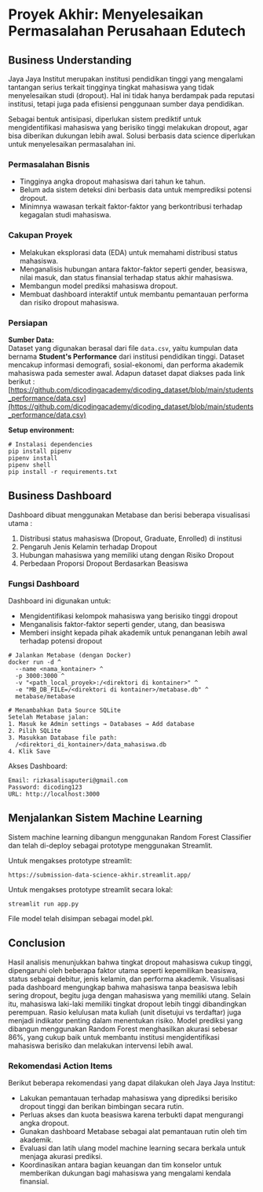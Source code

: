 # Proyek Akhir: Menyelesaikan Permasalahan Perusahaan Edutech

## Business Understanding

Jaya Jaya Institut merupakan institusi pendidikan tinggi yang mengalami tantangan serius terkait tingginya tingkat mahasiswa yang tidak menyelesaikan studi (dropout). Hal ini tidak hanya berdampak pada reputasi institusi, tetapi juga pada efisiensi penggunaan sumber daya pendidikan.

Sebagai bentuk antisipasi, diperlukan sistem prediktif untuk mengidentifikasi mahasiswa yang berisiko tinggi melakukan dropout, agar bisa diberikan dukungan lebih awal. Solusi berbasis data science diperlukan untuk menyelesaikan permasalahan ini.

### Permasalahan Bisnis

- Tingginya angka dropout mahasiswa dari tahun ke tahun.
- Belum ada sistem deteksi dini berbasis data untuk memprediksi potensi dropout.
- Minimnya wawasan terkait faktor-faktor yang berkontribusi terhadap kegagalan studi mahasiswa.

### Cakupan Proyek

- Melakukan eksplorasi data (EDA) untuk memahami distribusi status mahasiswa.
- Menganalisis hubungan antara faktor-faktor seperti gender, beasiswa, nilai masuk, dan status finansial terhadap status akhir mahasiswa.
- Membangun model prediksi mahasiswa dropout.
- Membuat dashboard interaktif untuk membantu pemantauan performa dan risiko dropout mahasiswa.

### Persiapan

**Sumber Data:**  
Dataset yang digunakan berasal dari file `data.csv`, yaitu kumpulan data bernama **Student's Performance** dari institusi pendidikan tinggi. Dataset mencakup informasi demografi, sosial-ekonomi, dan performa akademik mahasiswa pada semester awal. Adapun dataset dapat diakses pada link berikut : 
[https://github.com/dicodingacademy/dicoding_dataset/blob/main/students_performance/data.csv](https://github.com/dicodingacademy/dicoding_dataset/blob/main/students_performance/data.csv)

**Setup environment:**

```
# Instalasi dependencies
pip install pipenv
pipenv install
pipenv shell
pip install -r requirements.txt

```

## Business Dashboard
Dashboard dibuat menggunakan Metabase dan berisi beberapa visualisasi utama :
1. Distribusi status mahasiswa (Dropout, Graduate, Enrolled) di institusi
2. Pengaruh Jenis Kelamin terhadap Dropout
3. Hubungan mahasiswa yang memiliki utang dengan Risiko Dropout
4. Perbedaan Proporsi Dropout Berdasarkan Beasiswa

### Fungsi Dashboard

Dashboard ini digunakan untuk:
- Mengidentifikasi kelompok mahasiswa yang berisiko tinggi dropout
- Menganalisis faktor-faktor seperti gender, utang, dan beasiswa
- Memberi insight kepada pihak akademik untuk penanganan lebih awal terhadap potensi dropout

```
# Jalankan Metabase (dengan Docker)
docker run -d ^
  --name <nama_kontainer> ^
  -p 3000:3000 ^
  -v "<path_local_proyek>:/<direktori di kontainer>" ^
  -e "MB_DB_FILE=/<direktori di kontainer>/metabase.db" ^
  metabase/metabase

# Menambahkan Data Source SQLite
Setelah Metabase jalan:
1. Masuk ke Admin settings → Databases → Add database
2. Pilih SQLite
3. Masukkan Database file path:
  /<direktori_di_kontainer>/data_mahasiswa.db
4. Klik Save

```

Akses Dashboard:
```
Email: rizkasalisaputeri@gmail.com
Password: dicoding123
URL: http://localhost:3000

```

## Menjalankan Sistem Machine Learning
Sistem machine learning dibangun menggunakan Random Forest Classifier dan telah di-deploy sebagai prototype menggunakan Streamlit.

Untuk mengakses prototype streamlit:

```
https://submission-data-science-akhir.streamlit.app/

```

Untuk mengakses prototype streamlit secara lokal:

```
streamlit run app.py

```
File model telah disimpan sebagai model.pkl.

## Conclusion

Hasil analisis menunjukkan bahwa tingkat dropout mahasiswa cukup tinggi, dipengaruhi oleh beberapa faktor utama seperti kepemilikan beasiswa, status sebagai debitur, jenis kelamin, dan performa akademik. Visualisasi pada dashboard mengungkap bahwa mahasiswa tanpa beasiswa lebih sering dropout, begitu juga dengan mahasiswa yang memiliki utang. Selain itu, mahasiswa laki-laki memiliki tingkat dropout lebih tinggi dibandingkan perempuan. Rasio kelulusan mata kuliah (unit disetujui vs terdaftar) juga menjadi indikator penting dalam menentukan risiko. Model prediksi yang dibangun menggunakan Random Forest menghasilkan akurasi sebesar 86%, yang cukup baik untuk membantu institusi mengidentifikasi mahasiswa berisiko dan melakukan intervensi lebih awal.

### Rekomendasi Action Items

Berikut beberapa rekomendasi yang dapat dilakukan oleh Jaya Jaya Institut:

- Lakukan pemantauan terhadap mahasiswa yang diprediksi berisiko dropout tinggi dan berikan bimbingan secara rutin.
- Perluas akses dan kuota beasiswa karena terbukti dapat mengurangi angka dropout.
- Gunakan dashboard Metabase sebagai alat pemantauan rutin oleh tim akademik.
- Evaluasi dan latih ulang model machine learning secara berkala untuk menjaga akurasi prediksi.
- Koordinasikan antara bagian keuangan dan tim konselor untuk memberikan dukungan bagi mahasiswa yang mengalami kendala finansial.
